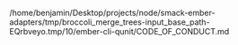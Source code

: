 /home/benjamin/Desktop/projects/node/smack-ember-adapters/tmp/broccoli_merge_trees-input_base_path-EQrbveyo.tmp/10/ember-cli-qunit/CODE_OF_CONDUCT.md